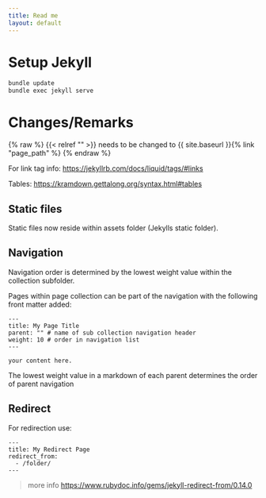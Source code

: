 ```yaml
---
title: Read me
layout: default
---
```


# Setup Jekyll
```bash
bundle update
bundle exec jekyll serve
```

# Changes/Remarks
{% raw %} {{< relref "" >}} needs to be changed to {{ site.baseurl }}{% link "page_path" %} {% endraw %}

For link tag info: https://jekyllrb.com/docs/liquid/tags/#links

Tables: https://kramdown.gettalong.org/syntax.html#tables

## Static files
Static files now reside within assets folder (Jekylls static folder).

## Navigation
Navigation order is determined by the lowest weight value within the collection subfolder.

Pages within page collection can be part of the navigation with the following front matter added:

```
---
title: My Page Title
parent: "" # name of sub collection navigation header
weight: 10 # order in navigation list
---

your content here.
```
The lowest weight value in a markdown of each parent determines the order of parent navigation

## Redirect
For redirection use:
```
---
title: My Redirect Page
redirect_from:
  - /folder/
---
```

> more info https://www.rubydoc.info/gems/jekyll-redirect-from/0.14.0
